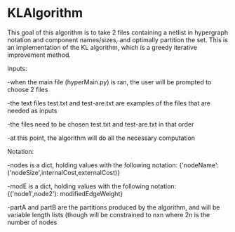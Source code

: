 # KLAlgorithm

This goal of this algorithm is to take 2 files containing a netlist in hypergraph notation and component names/sizes, and optimally partition the set. This is an implementation of the KL algorithm, which is a greedy iterative improvement method.

Inputs:

  -when the main file (hyperMain.py) is ran, the user will be prompted to choose 2 files
  
  -the text files test.txt and test-are.txt are examples of the files that are needed as inputs
  
  -the files need to be chosen test.txt and test-are.txt in that order
  
  -at this point, the algorithm will do all the necessary computation
  

Notation:

  -nodes is a dict, holding values with the following notation: {'nodeName': ('nodeSize',internalCost,externalCost)}
  
  -modE is a dict, holding values with the following notation: {('node1',node2'): modifiedEdgeWeight}
  
  -partA and partB are the partitions produced by the algorithm, and will be variable length lists (though will be constrained to nxn where 2n is the number of nodes 
